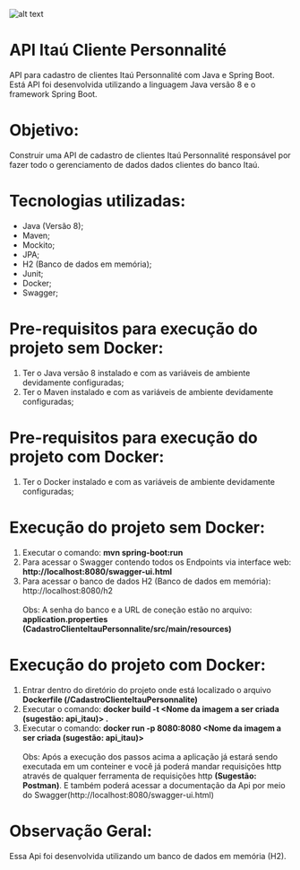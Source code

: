 ![alt text](https://github.com/Marcelphilippeandrade/CadastroClienteItauPersonnalite/master/logo_itau_personnalite.png?raw=true)

# API Itaú Cliente Personnalité
API para cadastro de clientes Itaú Personnalité com Java e Spring Boot. Está API foi desenvolvida utilizando a linguagem Java versão 8 e o framework Spring Boot.

# Objetivo:
Construir uma API de cadastro de clientes Itaú Personnalité responsável por fazer todo o gerenciamento de dados dados clientes do banco Itaú.

# Tecnologias utilizadas: 
* Java (Versão 8); 
* Maven;
* Mockito;
* JPA;
* H2 (Banco de dados em memória);
* Junit;
* Docker;
* Swagger;

# Pre-requisitos para execução do projeto sem Docker:
1. Ter o Java versão 8 instalado e com as variáveis de ambiente devidamente configuradas;
2. Ter o Maven instalado e com as variáveis de ambiente devidamente configuradas;

# Pre-requisitos para execução do projeto com Docker:
1. Ter o Docker instalado e com as variáveis de ambiente devidamente configuradas;

# Execução do projeto sem Docker:
1. Executar o comando: <b>mvn spring-boot:run</b>
2. Para acessar o Swagger contendo todos os Endpoints via interface web: <b>http://localhost:8080/swagger-ui.html</b>
3. Para acessar o banco de dados H2 (Banco de dados em memória): http://localhost:8080/h2
<br></br>
Obs: A senha do banco e a URL de coneção estão no arquivo: <b>application.properties (CadastroClienteItauPersonnalite/src/main/resources)</b>

# Execução do projeto com Docker:
1. Entrar dentro do diretório do projeto onde está localizado o arquivo <b>Dockerfile (/CadastroClienteItauPersonnalite)</b>
2. Executar o comando: <b>docker build -t <Nome da imagem a ser criada (sugestão: api_itau)> .</b>
3. Executar o comando: <b>docker run -p 8080:8080 <Nome da imagem a ser criada (sugestão: api_itau)></b>
<br></br>
Obs: Após a execução dos passos acima a aplicação já estará sendo executada em um conteiner e você já poderá mandar requisições http através de qualquer
ferramenta de requisições http <b>(Sugestão: Postman)</b>. E também poderá acessar a documentação da Api por meio do Swagger(http://localhost:8080/swagger-ui.html)

# Observação Geral:
Essa Api foi desenvolvida utilizando um banco de dados em memória (H2).

